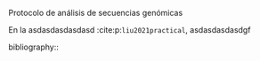 Protocolo de análisis de secuencias genómicas 

En la asdasdasdasdasd :cite:p:`liu2021practical`, asdasdasdasdgf




bibliography::
